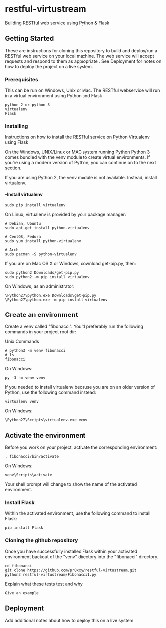 # restful-virtustream
Building RESTful web service using Python & Flask

## Getting Started

These are instructions for cloning this repository to build and deploy/run a RESTful web service on your local machine. The web service will accept requests and respond to them as appropriate . See Deployment for notes on how to deploy the project on a live system.

### Prerequisites

This can be run on Windows, Unix or Mac. The RESTful webservice will run in a virtual environment using Python and Flask

```
python 2 or python 3
virtualenv
Flask
```

### Installing

Instructions on how to install the RESTful service on Python Virtualenv using Flask

On the Windows, UNIX/Linux or MAC system running Python
Python 3 comes bundled with the venv module to create virtual environments. If you’re using a modern version of Python, you can continue on to the next section.

If you are using Python 2, the venv module is not available. Instead, install virtualenv.

#### -Install virtualenv

```
sudo pip install virtualenv
```

On Linux, virtualenv is provided by your package manager:

```
# Debian, Ubuntu
sudo apt-get install python-virtualenv

# CentOS, Fedora
sudo yum install python-virtualenv

# Arch
sudo pacman -S python-virtualenv
```

If you are on Mac OS X or Windows, download get-pip.py, then:

```
sudo python2 Downloads/get-pip.py
sudo python2 -m pip install virtualenv
```

On Windows, as an administrator:

```
\Python27\python.exe Downloads\get-pip.py
\Python27\python.exe -m pip install virtualenv
```
## Create an environment

Create a venv called "fibonacci". You'd preferably run the following commands in your project root dir:

Unix Commands

```
# python3 -m venv fibonacci
# ls
fibonacci
```
On Windows:

```
py -3 -m venv venv
```

If you needed to install virtualenv because you are on an older version of Python, use the following command instead:
```
virtualenv venv
```
On Windows:

```
\Python27\Scripts\virtualenv.exe venv
```

## Activate the environment
Before you work on your project, activate the corresponding environment:
```
. fibonacci/bin/activate
```
On Windows:
```
venv\Scripts\activate
```
Your shell prompt will change to show the name of the activated environment.

### Install Flask
Within the activated environment, use the following command to install Flask:

```
pip install Flask
```


### Cloning the github repository

Once you have successfully installed Flask within your activated environment backout of the "venv" directory into the "fibonacci" directory.
```
cd fibonacci
git clone https://github.com/pr0xxy/restful-virtustream.git
python3 restful-virtustream/Fibonacci1.py
```

Explain what these tests test and why

```
Give an example
```

## Deployment

Add additional notes about how to deploy this on a live system
